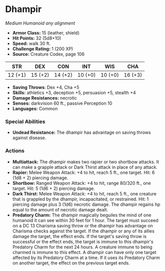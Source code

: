 # Dhampir

*Medium* *Humanoid* *any alignment*

- **Armor Class:** 15 (leather, shield)
- **Hit Points:** 32 (5d8+10)
- **Speed:** walk 30 ft.
- **Challenge Rating:** 1 (200 XP)
- **Source:** Creature Codex, page 106

| STR | DEX | CON | INT | WIS | CHA |
| --- | --- | --- | --- | --- | --- |
| 12 (+1) | 15 (+2) | 14 (+2) | 10 (+0) | 10 (+0) | 16 (+3) |

- **Saving Throws**: Dex +4, Cha +5
- **Skills:** athletics +3, deception +5, persuasion +5, stealth +4
- **Damage Resistances:** necrotic
- **Senses:** darkvision 60 ft., passive Perception 10
- **Languages:** Common

### Special Abilities

- **Undead Resistance:** The dhampir has advantage on saving throws against disease.

### Actions

- **Multiattack:** The dhampir makes two rapier or two shortbow attacks. It can make a grapple attack or Dark Thirst attack in place of any attack.
- **Rapier:** Melee Weapon Attack: +4 to hit, reach 5 ft., one target. Hit: 6 (1d8 + 2) piercing damage.
- **Shortbow:** Ranged Weapon Attack: +4 to hit, range 80/320 ft., one target. Hit: 5 (1d6 + 2) piercing damage.
- **Dark Thirst:** Melee Weapon Attack: +4 to hit, reach 5 ft., one creature that is grappled by the dhampir, incapacitated, or restrained. Hit: 1 piercing damage plus 3 (1d6) necrotic damage. The dhampir regains hp equal to the amount of necrotic damage dealt.
- **Predatory Charm:** The dhampir magically beguiles the mind of one humanoid it can see within 30 feet for 1 hour. The target must succeed on a DC 13 Charisma saving throw or the dhampir has advantage on Charisma checks against the target. If the dhampir or any of its allies damage the target, the effect ends. If the target's saving throw is successful or the effect ends, the target is immune to this dhampir's Predatory Charm for the next 24 hours. A creature immune to being charmed is immune to this effect. A dhampir can have only one target affected by its Predatory Charm at a time. If it uses its Predatory Charm on another target, the effect on the previous target ends.


